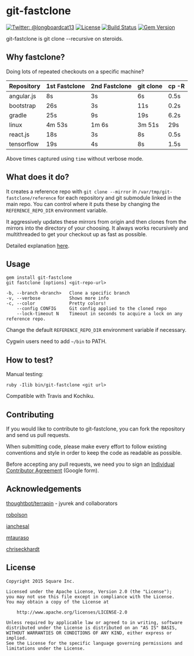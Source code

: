 git-fastclone
=============

[![Twitter: @longboardcat13](https://img.shields.io/badge/contact-@longboardcat13-blue.svg?style=flat)](https://twitter.com/longboardcat13)
[![License](https://img.shields.io/badge/license-Apache-green.svg?style=flat)](https://github.com/square/git-fastclone/blob/master/LICENSE)
[![Build Status](https://travis-ci.org/square/git-fastclone.svg?branch=master)](https://travis-ci.org/square/git-fastclone)
[![Gem Version](https://badge.fury.io/rb/git-fastclone.svg)](http://badge.fury.io/rb/git-fastclone)

git-fastclone is git clone --recursive on steroids.


Why fastclone?
--------------
Doing lots of repeated checkouts on a specific machine?

| Repository | 1st Fastclone | 2nd Fastclone | git clone | cp -R |
| -----------|---------------|---------------|-----------|-------|
| angular.js |    8s         |     3s        | 6s        | 0.5s  |
| bootstrap  |    26s        |     3s        | 11s       | 0.2s  |
| gradle     |    25s        |     9s        | 19s       | 6.2s  |
| linux      |    4m 53s     |     1m 6s     | 3m 51s    | 29s   |
| react.js   |    18s        |     3s        | 8s        | 0.5s  |
| tensorflow |    19s        |     4s        | 8s        | 1.5s  |

Above times captured using `time` without verbose mode.


What does it do?
----------------
It creates a reference repo with `git clone --mirror` in `/var/tmp/git-fastclone/reference` for each
repository and git submodule linked in the main repo. You can control where it puts these by
changing the `REFERENCE_REPO_DIR` environment variable.

It aggressively updates these mirrors from origin and then clones from the mirrors into the
directory of your choosing. It always works recursively and multithreaded to get your checkout up as
fast as possible.

Detailed explanation [here][1].


Usage
-----
    gem install git-fastclone
    git fastclone [options] <git-repo-url>

    -b, --branch <branch>   Clone a specific branch
    -v, --verbose           Shows more info
    -c, --color             Pretty colors!
        --config CONFIG     Git config applied to the cloned repo
        --lock-timeout N    Timeout in seconds to acquire a lock on any reference repo.

Change the default `REFERENCE_REPO_DIR` environment variable if necessary.

Cygwin users need to add `~/bin` to PATH.


How to test?
------------
Manual testing:

    ruby -Ilib bin/git-fastclone <git url>

Compatible with Travis and Kochiku.


Contributing
------------
If you would like to contribute to git-fastclone, you can fork the repository and send us pull
requests.

When submitting code, please make every effort to follow existing conventions and style in order to
keep the code as readable as possible.

Before accepting any pull requests, we need you to sign an [Individual Contributor Agreement][2]
(Google form).


Acknowledgements
----------------
[thoughtbot/terrapin][3] - jyurek and collaborators

[robolson][4]

[ianchesal][5]

[mtauraso][6]

[chriseckhardt][7]


License
-------
    Copyright 2015 Square Inc.

    Licensed under the Apache License, Version 2.0 (the "License");
    you may not use this file except in compliance with the License.
    You may obtain a copy of the License at

        http://www.apache.org/licenses/LICENSE-2.0

    Unless required by applicable law or agreed to in writing, software
    distributed under the License is distributed on an "AS IS" BASIS,
    WITHOUT WARRANTIES OR CONDITIONS OF ANY KIND, either express or implied.
    See the License for the specific language governing permissions and
    limitations under the License.

[1]: https://corner.squareup.com/2015/11/fastclone.html
[2]: https://docs.google.com/a/squareup.com/forms/d/13WR8m5uZ2nAkJH41k7GdVBXAAbzDk00vxtEYjd6Imzg/viewform?formkey=dDViT2xzUHAwRkI3X3k5Z0lQM091OGc6MQ&ndplr=1
[3]: https://github.com/thoughtbot/terrapin
[4]: https://github.com/robolson
[5]: https://github.com/ianchesal
[6]: https://github.com/mtauraso
[7]: https://github.com/chriseckhardt
